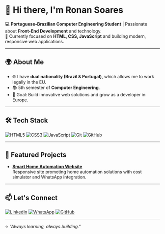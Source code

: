 # 👋 Hi there, I'm Ronan Soares  

💻 **Portuguese-Brazilian Computer Engineering Student** | Passionate about **Front-End Development** and technology.  
🚀 Currently focused on **HTML, CSS, JavaScript** and building modern, responsive web applications.  

---

## 🌍 About Me
- 🌐 I have **dual nationality (Brazil & Portugal)**, which allows me to work legally in the EU.  
- 📚 5th semester of **Computer Engineering**.  
- 🎯 Goal: Build innovative web solutions and grow as a developer in Europe.  

---

## 🛠 Tech Stack
![HTML5](https://img.shields.io/badge/-HTML5-E34F26?logo=html5&logoColor=white&style=flat)
![CSS3](https://img.shields.io/badge/-CSS3-1572B6?logo=css3&logoColor=white&style=flat)
![JavaScript](https://img.shields.io/badge/-JavaScript-F7DF1E?logo=javascript&logoColor=black&style=flat)
![Git](https://img.shields.io/badge/-Git-F05032?logo=git&logoColor=white&style=flat)
![GitHub](https://img.shields.io/badge/-GitHub-181717?logo=github&logoColor=white&style=flat)

---

## 📌 Featured Projects
- [**Smart Home Automation Website**](https://github.com/Ronanso/smart-home-automation-site)  
  Responsive site promoting home automation solutions with cost simulator and WhatsApp integration.  

---

## 📫 Let's Connect
[![LinkedIn](https://img.shields.io/badge/-LinkedIn-0077B5?logo=linkedin&logoColor=white&style=flat)](https://www.linkedin.com/in/ronansoares/)
[![WhatsApp](https://img.shields.io/badge/-WhatsApp-25D366?logo=whatsapp&logoColor=white&style=flat)](https://wa.me/5531995283488)
[![GitHub](https://img.shields.io/badge/-GitHub-181717?logo=github&logoColor=white&style=flat)](https://github.com/Ronanso)

---

⭐ _“Always learning, always building.”_
